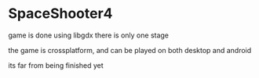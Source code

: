 # SpaceShooter4

game is done using libgdx
there is only one stage

the game is crossplatform, and can be played on both desktop and android

its far from being finished yet
